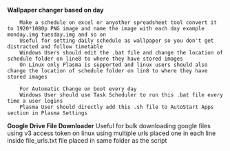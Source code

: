 **Wallpaper changer based on day**

        Make a schedule on excel or anyother spreadsheet tool convert it to 1920*1080p PNG image and name the image with each day example monday.img tuesday.img and so on
        Useful for setting daily schedule as wallpaper so you don't get distracted and follow timetable
        Windows Users should edit the .bat file and change the location of schedule folder on line8 to where they have stored images 
        On Linux only Plasma is supported and linux users should also change the location of schedule folder on lin8 to where they have stored images

        For Automatic Change on boot every day
        Windows User should use Task Scheduler to run this .bat file every time a user logins 
        Plasma User should directly add this .sh file to AutoStart Apps section in Plasma Settings

**Google Drive File Downloader**
        Useful for bulk downloading google files using v3 access token on linux using multiple urls placed one in each line inside file_urls.txt file placed in same folder as the script
